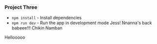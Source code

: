 ### Project Three

* `npm install` - Install dependencies
* `npm run dev` - Run the app in development mode
Jess!
Nnanna's back babeee!!!
Chikin Namban


Hellooooo 
